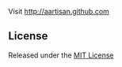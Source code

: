 Visit http://aartisan.github.com 

## License

Released under the [MIT License](http://www.opensource.org/licenses/MIT)

